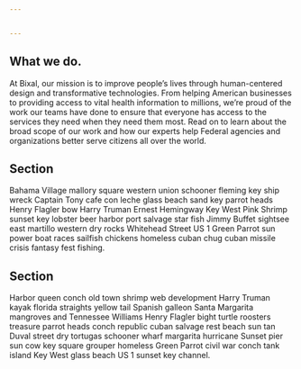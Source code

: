 ```yaml
---


---
```


<h2 id="what-we-do.">What we do.</h2>
<p>At Bixal, our mission is to improve people’s lives through human-centered design and transformative technologies. From helping American businesses to providing access to vital health information to millions, we’re proud of the work our teams have done to ensure that everyone has access to the services they need when they need them most. Read on to learn about the broad scope of our work and how our experts help Federal agencies and organizations better serve citizens all over the world.</p>
<h2 id="section">Section</h2>
<p>Bahama Village mallory square western union schooner fleming key ship wreck Captain Tony cafe con leche glass beach sand key parrot heads Henry Flagler bow Harry Truman Ernest Hemingway Key West Pink Shrimp sunset key lobster beer harbor port salvage star fish Jimmy Buffet sightsee east martillo western dry rocks Whitehead Street US 1 Green Parrot sun power boat races sailfish chickens homeless cuban chug cuban missile crisis fantasy fest fishing.</p>
<h2 id="section-1">Section</h2>
<p>Harbor queen conch old town shrimp web development Harry Truman kayak florida straights yellow tail Spanish galleon Santa Margarita mangroves and Tennessee Williams Henry Flagler bight turtle roosters treasure parrot heads conch republic cuban salvage rest beach sun tan Duval street dry tortugas schooner wharf margarita hurricane Sunset pier sun cow key square grouper homeless Green Parrot civil war conch tank island Key West glass beach US 1 sunset key channel.</p>

